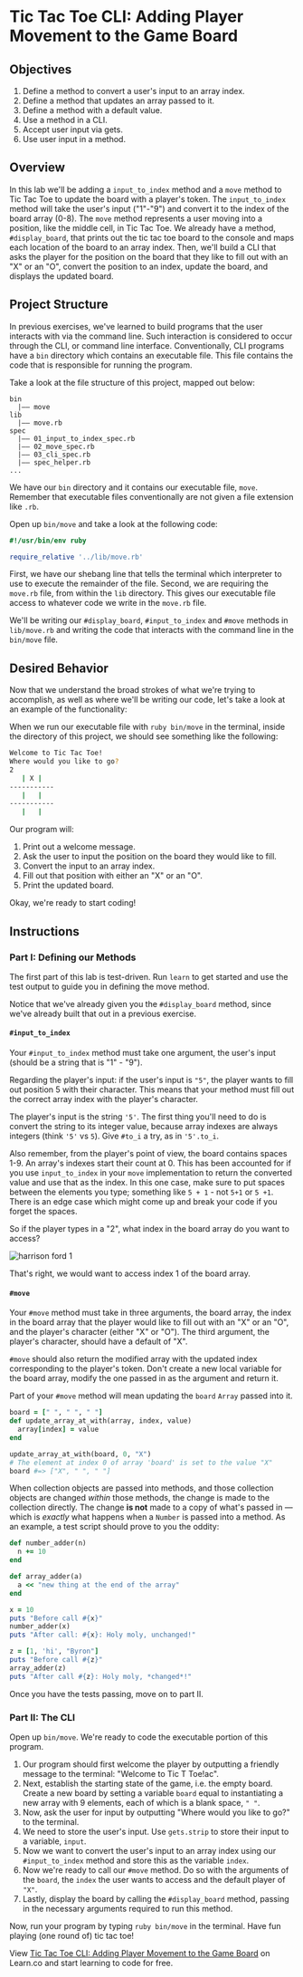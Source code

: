 # Tic Tac Toe CLI: Adding Player Movement to the Game Board

## Objectives

1. Define a method to convert a user's input to an array index.
2. Define a method that updates an array passed to it.
3. Define a method with a default value.
4. Use a method in a CLI.
5. Accept user input via gets.
6. Use user input in a method.

## Overview

In this lab we'll be adding a `input_to_index` method and a `move` method to Tic Tac Toe to update the board with a player's token. The `input_to_index` method will take the user's input ("1"-"9") and convert it to the index of the board array (0-8). The `move` method represents a user moving into a position, like the middle cell, in Tic Tac Toe. We already have a method, `#display_board`, that prints out the tic tac toe board to the console and maps each location of the board to an array index. Then, we'll build a CLI that asks the player for the position on the board that they like to fill out with an "X" or an "O", convert the position to an index, update the board, and displays the updated board.

## Project Structure

In previous exercises, we've learned to build programs that the user interacts with via the command line. Such interaction is considered to occur through the CLI, or command line interface. Conventionally, CLI programs have a `bin` directory which contains an executable file. This file contains the code that is responsible for running the program.

Take a look at the file structure of this project, mapped out below:

```
bin
  |–– move
lib
  |–– move.rb
spec
  |–– 01_input_to_index_spec.rb
  |–– 02_move_spec.rb
  |–– 03_cli_spec.rb
  |–– spec_helper.rb
...
```

We have our `bin` directory and it contains our executable file, `move`. Remember that executable files conventionally are not given a file extension like `.rb`.

Open up `bin/move` and take a look at the following code:

```ruby
#!/usr/bin/env ruby

require_relative '../lib/move.rb'
```

First, we have our shebang line that tells the terminal which interpreter to use to execute the remainder of the file. Second, we are requiring the `move.rb` file, from within the `lib` directory. This gives our executable file access to whatever code we write in the `move.rb` file.

We'll be writing our `#display_board`, `#input_to_index` and `#move` methods in `lib/move.rb` and writing the code that interacts with the command line in the `bin/move` file.

## Desired Behavior

Now that we understand the broad strokes of what we're trying to accomplish, as well as where we'll be writing our code, let's take a look at an example of the functionality:

When we run our executable file with `ruby bin/move` in the terminal, inside the directory of this project, we should see something like the following:

```bash
Welcome to Tic Tac Toe!
Where would you like to go?
2
   | X |   
-----------
   |   |   
-----------
   |   |   
```

Our program will:

1. Print out a welcome message.
2. Ask the user to input the position on the board they would like to fill.
3. Convert the input to an array index.
4. Fill out that position with either an "X" or an "O".
5. Print the updated board.

Okay, we're ready to start coding!

## Instructions

### Part I: Defining our Methods

The first part of this lab is test-driven. Run `learn` to get started and use the test output to guide you in defining the move method.

Notice that we've already given you the `#display_board` method, since we've already built that out in a previous exercise.

#### `#input_to_index`

Your `#input_to_index` method must take one argument, the user's input (should be a string that is "1" - "9").

Regarding the player's input: if the user's input is `"5"`, the player wants to fill out position 5 with their character. This means that your method must fill out the correct array index with the player's character.

The player's input is the string `'5'`. The first thing you'll need to do is convert the string to its integer value, because array indexes are always integers (think `'5'` vs `5`). Give `#to_i` a try, as in `'5'.to_i`.

Also remember, from the player's point of view, the board contains spaces 1-9. An array's indexes start their count at 0. This has been accounted for if you use `input_to_index` in your `move` implementation to return the converted value and use that as the index. In this one case, make sure to put spaces between the elements you type; something like `5 + 1` - not `5+1` or `5 +1`. There is an edge case which might come up and break your code if you forget the spaces.

So if the player types in a "2", what index in the board array do you want to access?

![harrison ford 1](http://i.giphy.com/96OcHR3Ojz9QI.gif "Harrison Ford: 1")

That's right, we would want to access index 1 of the board array.

#### `#move`

Your `#move` method must take in three arguments, the board array, the index in the board array that the player would like to fill out with an "X" or an "O", and the player's character (either "X" or "O"). The third argument, the player's character, should have a default of "X".

`#move` should also return the modified array with the updated index corresponding to the player's token. Don't create a new local variable for the board array, modify the one passed in as the argument and return it.

Part of your `#move` method will mean updating the `board` `Array` passed into it.

```ruby
board = [" ", " ", " "]
def update_array_at_with(array, index, value)
  array[index] = value
end

update_array_at_with(board, 0, "X")
# The element at index 0 of array 'board' is set to the value "X"
board #=> ["X", " ", " "]
```
When collection objects are passed into methods, and those collection objects are changed _within_ those methods, the change is made to the collection directly. The change **is not** made to a copy of what's passed in &mdash; which is _exactly_ what happens when a `Number` is passed into a method. As an example, a test script should prove to you the oddity:

```ruby
def number_adder(n)
  n += 10
end

def array_adder(a)
  a << "new thing at the end of the array"
end

x = 10
puts "Before call #{x}"
number_adder(x)
puts "After call: #{x}: Holy moly, unchanged!"

z = [1, 'hi', "Byron"]
puts "Before call #{z}"
array_adder(z)
puts "After call #{z}: Holy moly, *changed*!"
```



Once you have the tests passing, move on to part II.

### Part II: The CLI

Open up `bin/move`. We're ready to code the executable portion of this program.

1. Our program should first welcome the player by outputting a friendly message to the terminal: "Welcome to Tic T Toe!ac".
2. Next, establish the starting state of the game, i.e. the empty board. Create a new board by setting a variable `board` equal to instantiating a new array with 9 elements, each of which is a blank space, `" "`.  
3. Now, ask the user for input by outputting "Where would you like to go?" to the terminal.
4. We need to store the user's input. Use `gets.strip` to store their input to a variable, `input`.
5. Now we want to convert the user's input to an array index using our `#input_to_index` method and store this as the variable `index`.
6. Now we're ready to call our `#move` method. Do so with the arguments of the `board`, the `index` the user wants to access and the default player of `"X"`.
7. Lastly, display the board by calling the `#display_board` method, passing in the necessary arguments required to run this method.

Now, run your program by typing `ruby bin/move` in the terminal. Have fun playing (one round of) tic tac toe!

<p data-visibility='hidden'>View <a href='https://learn.co/lessons/ttt-5-move-rb' title='Tic Tac Toe CLI: Adding Player Movement to the Game Board'>Tic Tac Toe CLI: Adding Player Movement to the Game Board</a> on Learn.co and start learning to code for free.</p>
